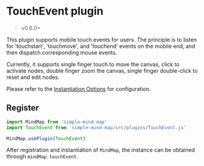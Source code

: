 # TouchEvent plugin

> v0.6.0+

This plugin supports mobile touch events for users. The principle is to listen for 'touchstart', 'touchmove', and 'touchend' events on the mobile end, and then dispatch corresponding mouse events.

Currently, it supports single finger touch to move the canvas, click to activate nodes, double finger zoom the canvas, single finger double-click to reset and edit nodes.

Please refer to the [Instantiation Options](../api/constructor/constructor-options.html#_8-touchevent-plugin) for configuration.

## Register

```js
import MindMap from 'simple-mind-map'
import TouchEvent from 'simple-mind-map/src/plugins/TouchEvent.js'

MindMap.usePlugin(TouchEvent)
```

After registration and instantiation of `MindMap`, the instance can be obtained through `mindMap.touchEvent`.